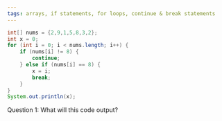 ```yaml
---
tags: arrays, if statements, for loops, continue & break statements
---
```


```java
int[] nums = {2,9,1,5,8,3,2};
int x = 0;
for (int i = 0; i < nums.length; i++) {
    if (nums[i] != 8) {
        continue;
    } else if (nums[i] == 8) {
        x = i;
        break;
    }
}
System.out.println(x);
```

Question 1: What will this code output?


